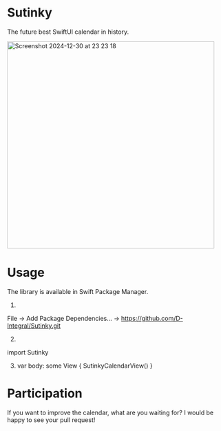 # Sutinky
The future best SwiftUI calendar in history.

<img width="481" alt="Screenshot 2024-12-30 at 23 23 18" src="https://github.com/user-attachments/assets/864fbe3c-5b2c-4020-ae7e-d9dac19f385c" />

# Usage

The library is available in Swift Package Manager.

1)
File -> Add Package Dependencies... -> https://github.com/D-Integral/Sutinky.git

2)
import Sutinky

3)
    var body: some View {
        SutinkyCalendarView()
    }

# Participation

If you want to improve the calendar, what are you waiting for? I would be happy to see your pull request!
